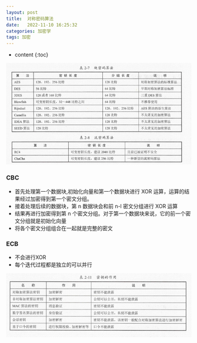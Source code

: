 ```yaml
---
layout: post
title:  对称密码算法
date:   2022-11-10 16:25:32
categories: 加密学
tags: 加密
---
```


* content
{:toc}

![errorEncoding](/assets/symmetric-encryption.png)

### CBC
- 首先处理第一个数据块,初始化向量和第一个数据块进行 XOR 运算，运算的结果经过加密得到第一个密文分组。
- 接着处理后续的数据块，第 n 数据块会和前 n-l 密文分组进行 XOR 运算
- 结果再进行加密得到第 n 个密文分组。对于第一个数据块来说，它的前一个密文分组就是初始化向量
- 将各个密文分组组合在一起就是完整的密文

### ECB 
- 不会进行XOR
- 每个迭代过程都是独立的可以并行


![errorEncoding](/assets/cryptokey.png)
